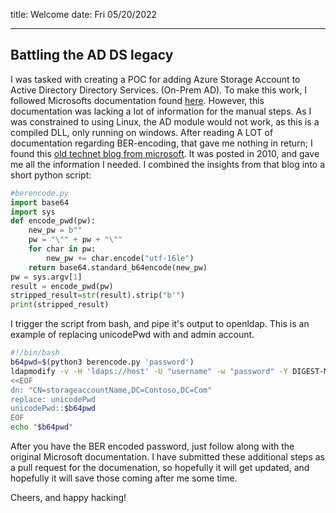 
title: Welcome
date: Fri 05/20/2022 
 

----

## Battling the AD DS legacy

I was tasked with creating a POC for adding Azure Storage Account to Active Directory Directory Services. 
(On-Prem AD). To make this work, I followed Microsofts documentation found [here](https://docs.microsoft.com/en-us/azure/storage/files/storage-files-identity-ad-ds-enable). However, this documentation was
lacking a lot of information for the manual steps. As I was constrained to using Linux, the AD module would
not work, as this is a compiled DLL, only running on windows.
After reading A LOT of documentation regarding BER-encoding, that gave me nothing in return; I found this
[old technet blog from microsoft](https://docs.microsoft.com/en-us/previous-versions/technet-magazine/ff848710(v=msdn.10)?redirectedfrom=MSDN). 
It was posted in 2010, and gave me all the information I needed. I combined the insights from that blog
into a short python script:
```python
#berencode.py
import base64
import sys
def encode_pwd(pw):
    new_pw = b""
    pw = "\"" + pw + "\""
    for char in pw:
        new_pw += char.encode("utf-16le")
    return base64.standard_b64encode(new_pw)
pw = sys.argv[1]
result = encode_pwd(pw)
stripped_result=str(result).strip("b'")
print(stripped_result)
```
I trigger the script from bash, and pipe it's output to openldap. This is an example of replacing unicodePwd
with and admin account. 

```bash
#!/bin/bash
b64pwd=$(python3 berencode.py 'password')
ldapmodify -v -H 'ldaps://host' -U "username" -w "password" -Y DIGEST-MD5 \
<<EOF
dn: "CN=storageaccountName,DC=Contoso,DC=Com"
replace: unicodePwd
unicodePwd::$b64pwd
EOF
echo "$b64pwd"
```

After you have the BER encoded password, just follow along with the original Microsoft documentation. 
I have submitted these additional steps as a pull request for the documenation, so hopefully it will get 
updated, and hopefully it will save those coming after me some time.

Cheers, and happy hacking!

